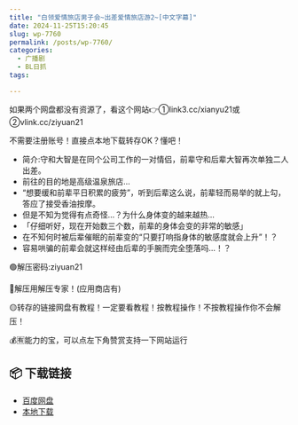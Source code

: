 ```yaml
---
title: "白领爱情旅店男子会~出差爱情旅店游2~[中文字幕]"
date: 2024-11-25T15:20:45
slug: wp-7760
permalink: /posts/wp-7760/
categories:
  - 广播剧
  - BL日抓
tags:

---
```


如果两个网盘都没有资源了，看这个网站👉①link3.cc/xianyu21或②vlink.cc/ziyuan21

不需要注册账号！直接点本地下载转存OK？懂吧！

*   简介:守和大智是在同个公司工作的一对情侣，前辈守和后辈大智再次单独二人出差。
*   前往的目的地是高级温泉旅店…
*   “想要缓和前辈平日积累的疲劳”，听到后辈这么说，前辈轻而易举的就上勾，答应了接受香油按摩。
*   但是不知为觉得有点奇怪…？为什么身体变的越来越热…
*   「仔细听好，现在开始数三个数，前辈的身体会变的非常的敏感」
*   在不知何时被后辈催眠的前辈变的“只要打响指身体的敏感度就会上升”！？
*   容易哄骗的前辈会就这样经由后辈的手腕而完全堕落吗…！？

🟢解压密码:ziyuan21

🔵解压用解压专家！(应用商店有)

🟡转存的链接网盘有教程！一定要看教程！按教程操作！不按教程操作你不会解压！

💰🈶能力的宝，可以点左下角赞赏支持一下网站运行

## 📦 下载链接
- [百度网盘](https://blziyuan21.com/pay-download/7760?key=4b6eb04c8b&down_id=0)
- [本地下载](https://blziyuan21.com/pay-download/7760?key=4b6eb04c8b&down_id=1)

